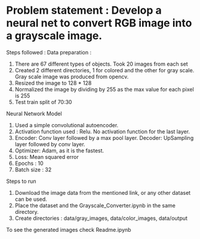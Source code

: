 
# Problem statement : Develop a neural net to convert RGB image into a grayscale image.


Steps followed :
Data preparation : 
  1. There are 67 different types of objects. Took 20 images from each set
  2. Created 2 different directories, 1 for colored and the other for gray scale. Gray scale image was produced from opencv.
  3. Resized the image to 128 * 128
  4. Normalized the image by dividing by 255 as the max value for each pixel is 255
  5. Test train split of 70:30
  
Neural Network Model 
  1. Used a simple convolutional autoencoder.
  2. Activation function used : Relu. No activation function for the last layer.
  3. Encoder: Conv layer followed by a max pool layer. Decoder: UpSampling layer followed by conv layer.
  4. Optimizer: Adam, as it is the fastest.
  5. Loss: Mean squared error
  6. Epochs : 10
  7. Batch size : 32


Steps to run
  1. Download the image data from the mentioned link, or any other dataset can be used.
  2. Place the dataset and the Grayscale_Converter.ipynb in the same directory.
  3. Create directories : data/gray_images, data/color_images, data/output
  
  
To see the generated images check Readme.ipynb
